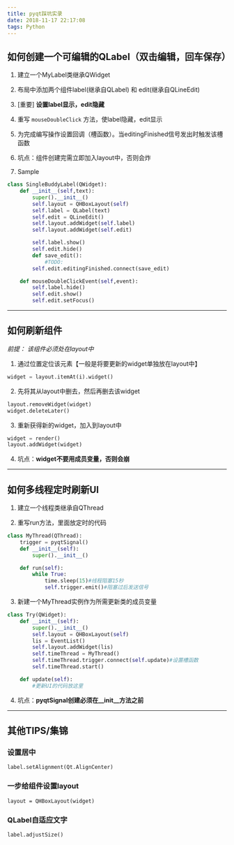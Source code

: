 ```yaml
---
title: pyqt踩坑实录
date: 2018-11-17 22:17:08
tags: Python
---
```

## 如何创建一个可编辑的QLabel（双击编辑，回车保存）
1. 建立一个MyLabel类继承QWidget

2. 布局中添加两个组件label(继承自QLabel) 和 edit(继承自QLineEdit)

3. [重要] **设置label显示，edit隐藏**

4. 重写  `mouseDoubleClick` 方法，使label隐藏，edit显示

5. 为完成编写操作设置回调（槽函数）。当editingFinished信号发出时触发该槽函数

6. 坑点：组件创建完需立即加入layout中，否则会炸

7. Sample
```py
class SingleBuddyLabel(QWidget):
    def __init__(self,text):
        super().__init__()
        self.layout = QHBoxLayout(self)
        self.label = QLabel(text)
        self.edit = QLineEdit()
        self.layout.addWidget(self.label)
        self.layout.addWidget(self.edit)

        self.label.show()
        self.edit.hide()
        def save_edit():
            #TODO:
        self.edit.editingFinished.connect(save_edit)

    def mouseDoubleClickEvent(self,event):
        self.label.hide()
        self.edit.show()
        self.edit.setFocus()

```

---

## 如何刷新组件
*前提： 该组件必须处在layout中*

1. 通过位置定位该元素【一般是将要更新的widget单独放在layout中】
```py
widget = layout.itemAt(i).widget()
```

2. 先将其从layout中删去，然后再删去该widget
```py
layout.removeWidget(widget)
widget.deleteLater()
```

3. 重新获得新的widget，加入到layout中
```py
widget = render()
layout.addWidget(widget)
```

4. 坑点：**widget不要用成员变量，否则会崩**

---

## 如何多线程定时刷新UI
1. 建立一个线程类继承自QThread

2. 重写run方法，里面放定时的代码
```py
class MyThread(QThread):
    trigger = pyqtSignal()
    def __init__(self):
        super().__init__()

    def run(self):
        while True:
            time.sleep(15)#线程阻塞15秒
            self.trigger.emit()#阻塞过后发送信号
```
3. 新建一个MyThread实例作为所需更新类的成员变量
```py
class Try(QWidget):
    def __init__(self):
        super().__init__()
        self.layout = QHBoxLayout(self)
        lis = EventList()
        self.layout.addWidget(lis)
        self.timeThread = MyThread()
        self.timeThread.trigger.connect(self.update)#设置槽函数
        self.timeThread.start()

    def update(self):
        #更新UI的代码放这里
```

4. 坑点：**pyqtSignal创建必须在__init__方法之前**

---

## 其他TIPS/集锦

### 设置居中
`label.setAlignment(Qt.AlignCenter)`

### 一步给组件设置layout
`layout = QHBoxLayout(widget)`

### QLabel自适应文字
`label.adjustSize()`
